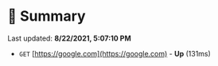 # 📖 Summary
Last updated: **8/22/2021, 5:07:10 PM**

- `GET` [https://google.com](https://google.com) - **Up** (131ms)
